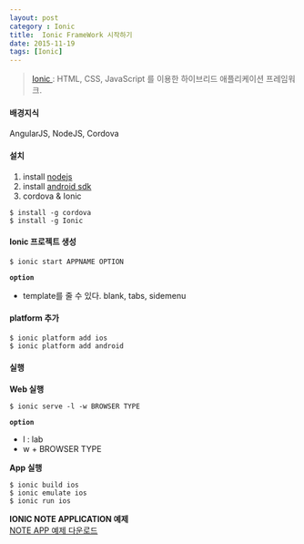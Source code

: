 ```yaml
---
layout: post
category : Ionic
title:  Ionic FrameWork 시작하기
date: 2015-11-19
tags: [Ionic]
---
```


> <a href="http://ionicframework.com/">Ionic </a> : HTML, CSS, JavaScript 를 이용한 하이브리드 애플리케이션 프레임워크.

#### 배경지식
AngularJS, NodeJS, Cordova

<div class="divider"></div>

#### 설치
1. install <a href="https://nodejs.org">nodejs</a>
2. install <a href="http://developer.android.com/sdk/installing/index.html">android sdk</a>
3. cordova & Ionic

```
$ install -g cordova
$ install -g Ionic
```

<div class="divider"></div>

#### Ionic 프로젝트 생성
```
$ ionic start APPNAME OPTION
```
**`option`**
- template를 줄 수 있다.
blank, tabs, sidemenu

<div class="divider"></div>

#### platform 추가
```
$ ionic platform add ios
$ ionic platform add android
```

<div class="divider"></div>

#### 실행

**Web 실행**

```
$ ionic serve -l -w BROWSER TYPE
```

**`option`**
- l : lab
- w + BROWSER TYPE

**App 실행**

```
$ ionic build ios
$ ionic emulate ios
$ ionic run ios
```

**IONIC NOTE APPLICATION 예제**    
<a href="https://github.com/seula-lee/Ionic_study/tree/master/noteApp" target="_blank">
  <i class="fa fa-link fa-lg" aria-hidden="true"></i> NOTE APP 예제 다운로드
</a>
